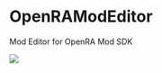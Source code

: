# OpenRAModEditor
Mod Editor for OpenRA Mod SDK

![](https://media.moddb.com/images/members/4/3399/3398047/image.3.png)
